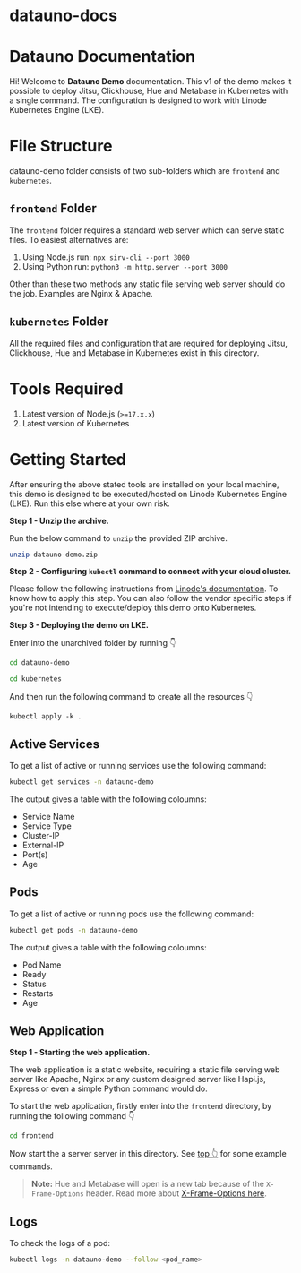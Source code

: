 # datauno-docs

# Datauno Documentation

Hi! Welcome to **Datauno Demo** documentation. This v1 of the demo makes it possible to deploy Jitsu, Clickhouse, Hue and Metabase in Kubernetes with a single command. The configuration is designed to work with Linode Kubernetes Engine (LKE).

# File Structure

datauno-demo folder consists of two sub-folders which are `frontend` and `kubernetes`. 

## `frontend` Folder

The `frontend` folder requires a standard web server which can serve static files. To easiest alternatives are:

1. Using Node.js run: `npx sirv-cli --port 3000`
2. Using Python run: `python3 -m http.server --port 3000`

Other than these two methods any static file serving web server should do the job. Examples are Nginx & Apache.

## `kubernetes` Folder

All the required files and configuration that are required for deploying Jitsu, Clickhouse, Hue and Metabase in Kubernetes exist in this directory.

# Tools Required

1. Latest version of Node.js (`>=17.x.x`)
2. Latest version of Kubernetes

# Getting Started

After ensuring the above stated tools are installed on your local machine, this demo is designed to be executed/hosted on Linode Kubernetes Engine (LKE). Run this else where at your own risk.

**Step 1 - Unzip the archive.**

Run the below command to `unzip` the provided ZIP archive.

```bash
unzip datauno-demo.zip
```

**Step 2 - Configuring `kubectl` command to connect with your cloud cluster.**

Please follow the following instructions from [Linode's documentation](https://www.linode.com/docs/guides/deploy-and-manage-a-cluster-with-linode-kubernetes-engine-a-tutorial/). To know how to apply this step. You can also follow the vendor specific steps if you're not intending to execute/deploy this demo onto Kubernetes.

**Step 3 - Deploying the demo on LKE.**

Enter into the unarchived folder by running 👇

```bash
cd datauno-demo
```

```bash
cd kubernetes
```

And then run the following command to create all the resources 👇

```
kubectl apply -k .
```

## Active Services

To get a list of active or running services use the following command:

```bash
kubectl get services -n datauno-demo
```

The output gives a table with the following coloumns:
- Service Name
- Service Type
- Cluster-IP
- External-IP
- Port(s)
- Age

## Pods

To get a list of active or running pods use the following command:

```bash
kubectl get pods -n datauno-demo
```
	
The output gives a table with the following coloumns:
- Pod Name
- Ready
- Status
- Restarts
- Age

## Web Application

**Step 1 - Starting the web application.**

The web application is a static website, requiring a static file serving web server like Apache, Nginx or any custom designed server like Hapi.js, Express or even a simple Python command would do.

To start the web application, firstly enter into the `frontend` directory, by running the following command 👇

```bash
cd frontend
```

Now start the a server server in this directory. See [top 👆](#frontend-folder) for some example commands.

> **Note:** Hue and Metabase will open is a new tab because of the `X-Frame-Options` header. Read more about [X-Frame-Options here](https://developer.mozilla.org/en-US/docs/Web/HTTP/Headers/X-Frame-Options).

## Logs

To check the logs of a pod:

```bash
kubectl logs -n datauno-demo --follow <pod_name>
```
